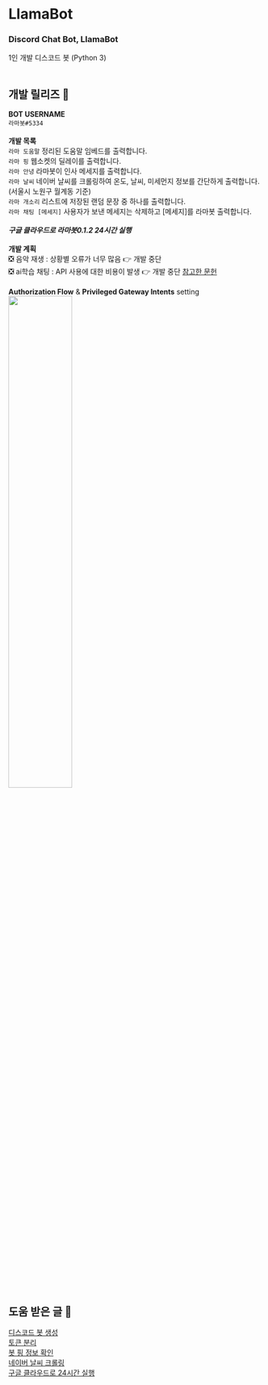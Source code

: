 # LlamaBot

### Discord Chat Bot, LlamaBot <br/>
1인 개발 디스코드 봇 (Python 3) <br/> <br/>

## 개발 릴리즈 📃
**BOT USERNAME** <br/>
`라마봇#5334` <br/> <br/>
**개발 목록** <br/>
`라마 도움말` 정리된 도움말 임베드를 출력합니다. <br/>
`라마 핑` 웹소켓의 딜레이를 출력합니다. <br/>
`라마 안녕` 라마봇이 인사 메세지를 출력합니다. <br/>
`라마 날씨` 네이버 날씨를 크롤링하여 온도, 날씨, 미세먼지 정보를 간단하게 출력합니다. (서울시 노원구 월계동 기준) <br/>
`라마 개소리` 리스트에 저장된 랜덤 문장 중 하나를 출력합니다. <br/>
`라마 채팅 [메세지]` 사용자가 보낸 메세지는 삭제하고 [메세지]를 라마봇 출력합니다. <br/> <br/>
***구글 클라우드로 라마봇0.1.2 24시간 실행*** <br/> <br/>
**개발 계획** <br/>
❎ 음악 재생 : 상황별 오류가 너무 많음 👉 개발 중단 <br/>
❎ ai학습 채팅 : API 사용에 대한 비용이 발생 👉 개발 중단 [참고한 문헌](https://syerco0.com/32) <br/> <br/> 
**Authorization Flow** & **Privileged Gateway Intents** setting <br/>
<img src="https://github.com/eukkcha/LlamaBot/assets/127178816/4a8edd50-27c6-45c7-995b-ccf4ea92bce7" width="50%"> <br/> <br/>

## 도움 받은 글 🙏 <br/>
[디스코드 봇 생성](https://jhoplin7259.tistory.com/91) <br/>
[토큰 분리](https://lektion-von-erfolglosigkeit.tistory.com/92) <br/>
[봇 핑 정보 확인](https://www.koreaminecraft.net/dev/1409676) <br/>
[네이버 날씨 크롤링](https://wikidocs.net/35949) <br/>
[구글 클라우드로 24시간 실행](https://namu.wiki/w/Discord/%EB%B4%87/%ED%98%B8%EC%8A%A4%ED%8C%85) <br/> <br/>
